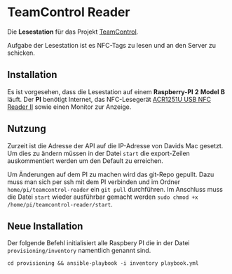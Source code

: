 # TeamControl Reader

Die **Lesestation** für das Projekt [TeamControl](https://gitlab.software-consultant.net/swc/teamcontrol).

Aufgabe der Lesestation ist es NFC-Tags zu lesen und an den Server zu schicken.

## Installation
Es ist vorgesehen, dass die Lesestation auf einem __Raspberry-PI__ __2__ __Model__ __B__ läuft.
Der __PI__ benötigt Internet, das NFC-Lesegerät [ACR1251U USB NFC Reader II](http://www.acs.com.hk/en/products/218/acr1251u-usb-nfc-reader-ii/) sowie einen Monitor zur Anzeige.

## Nutzung
Zurzeit ist die Adresse der API auf die IP-Adresse von Davids Mac gesetzt.
Um dies zu ändern müssen in der Datei `start` die export-Zeilen auskommentiert werden um den Default zu erreichen.

Um Änderungen auf dem PI zu machen wird das git-Repo gepullt. Dazu muss man sich per ssh mit dem PI verbinden und im Ordner `home/pi/teamcontrol-reader` ein `git pull` durchführen. Im Anschluss muss die Datei `start` wieder ausführbar gemacht werden `sudo chmod +x /home/pi/teamcontrol-reader/start`.

## Neue Installation

Der folgende Befehl initialisiert alle Raspbery PI die in der Datei `provisioning/inventory` namentlich genannt sind.

    cd provisioning && ansible-playbook -i inventory playbook.yml

